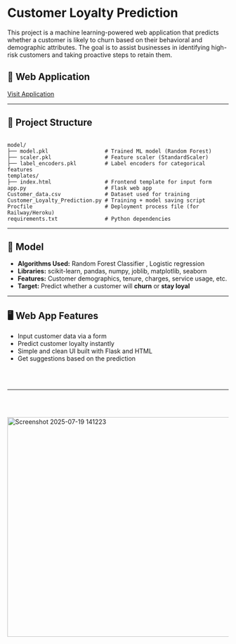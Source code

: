 # Customer Loyalty Prediction

This project is a machine learning-powered web application that predicts whether a customer is likely to churn based on their behavioral and demographic attributes. The goal is to assist businesses in identifying high-risk customers and taking proactive steps to retain them.

## 🚀 Web Application
[Visit Application](https://customer-loyalty-predictor.up.railway.app/)  


---
## 📂 Project Structure

```

model/
├── model.pkl                  # Trained ML model (Random Forest)
├── scaler.pkl                 # Feature scaler (StandardScaler)
├── label_encoders.pkl         # Label encoders for categorical features
templates/
├── index.html                 # Frontend template for input form
app.py                         # Flask web app
Customer_data.csv              # Dataset used for training
Customer_Loyalty_Prediction.py # Training + model saving script
Procfile                       # Deployment process file (for Railway/Heroku)
requirements.txt               # Python dependencies
```
---

## 🧠 Model

- **Algorithms Used:** Random Forest Classifier , Logistic regression
- **Libraries:** scikit-learn, pandas, numpy, joblib, matplotlib, seaborn
- **Features:** Customer demographics, tenure, charges, service usage, etc.
- **Target:** Predict whether a customer will **churn** or **stay loyal**

---

## 🖥️ Web App Features

- Input customer data via a form
- Predict customer loyalty instantly
- Simple and clean UI built with Flask and HTML
- Get suggestions based on the prediction

<br><br>
___
<br><br>

<img width="746" height="500" alt="Screenshot 2025-07-19 141223" src="https://github.com/user-attachments/assets/b3831052-cbc4-4052-8795-3cfe81c57e53" />
